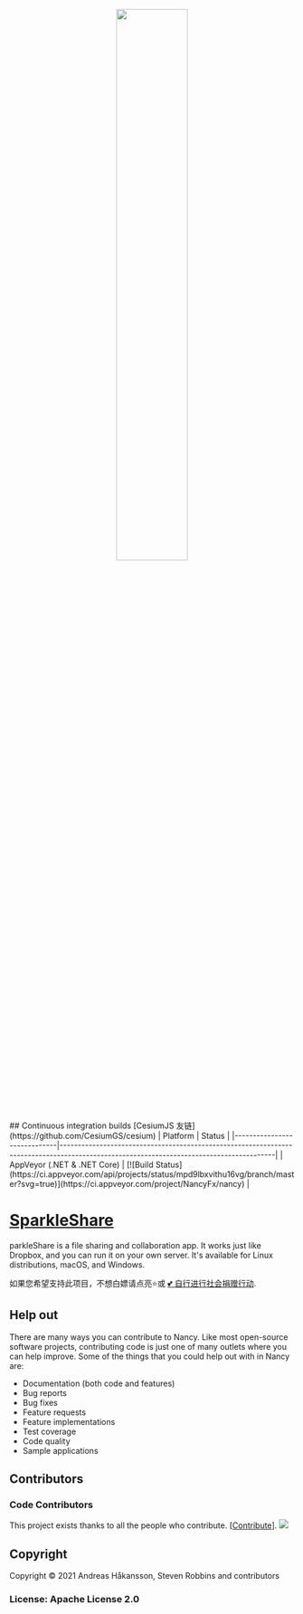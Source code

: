 <p align="center">
<img src="https://github.com/CesiumGS/cesium/wiki/logos/Cesium_Logo_Color.jpg" width="50%" />
</p>
## Continuous integration builds
[CesiumJS 友链](https://github.com/CesiumGS/cesium)
| Platform                    | Status                                                                                                                                  |
|-----------------------------|-----------------------------------------------------------------------------------------------------------------------------------------|
| AppVeyor (.NET & .NET Core) | [![Build Status](https://ci.appveyor.com/api/projects/status/mpd9lbxvithu16vg/branch/master?svg=true)](https://ci.appveyor.com/project/NancyFx/nancy) |

# [SparkleShare](https://www.sparkleshare.org/)

parkleShare is a file sharing and collaboration app. It works just like Dropbox, and you can run it on your own server. It's available for Linux distributions, macOS, and Windows.

如果您希望支持此项目，不想白嫖请点亮⭐或 [💕 自行进行社会捐赠行动](https://www.fsf.org/).
## Help out

There are many ways you can contribute to Nancy. Like most open-source software projects, contributing code
is just one of many outlets where you can help improve. Some of the things that you could help out with in
Nancy are:

* Documentation (both code and features)
* Bug reports
* Bug fixes
* Feature requests
* Feature implementations
* Test coverage
* Code quality
* Sample applications


## Contributors
### Code Contributors
This project exists thanks to all the people who contribute. [[Contribute](CONTRIBUTING.md)].
<a href="https://github.com/restsharp/RestSharp/graphs/contributors"><img src="https://opencollective.com/RestSharp/contributors.svg?width=890&button=false" /></a>
## Copyright

Copyright © 2021 Andreas Håkansson, Steven Robbins and contributors

### License: Apache License 2.0
